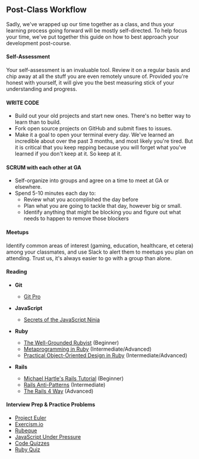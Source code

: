 ## Post-Class Workflow

Sadly, we've wrapped up our time together as a class, and thus your learning process going forward will be mostly self-directed. To help focus your time, we've put together this guide on how to best approach your development post-course.

#### Self-Assessment

Your self-assessment is an invaluable tool. Review it on a regular basis and chip away at all the stuff you are even remotely unsure of. Provided you're honest with yourself, it will give you the best measuring stick of your understanding and progress.

#### WRITE CODE

* Build out your old projects and start new ones. There's no better way to learn than to build.
* Fork open source projects on GitHub and submit fixes to issues.
* Make it a goal to open your terminal every day. We've learned an incredible about over the past 3 months, and most likely you're tired. But it is critical that you keep repping because you will forget what you've learned if you don't keep at it. So keep at it.

#### SCRUM with each other at GA

* Self-organize into groups and agree on a time to meet at GA or elsewhere.
* Spend 5-10 minutes each day to:
  * Review what you accomplished the day before
  * Plan what you are going to tackle that day, however big or small.
  * Identify anything that might be blocking you and figure out what needs to happen to remove those blockers

#### Meetups

Identify common areas of interest (gaming, education, healthcare, et cetera) among your classmates, and use Slack to alert them to meetups you plan on attending. Trust us, it's always easier to go with a group than alone.

#### Reading

* __Git__
  * [Git Pro](http://www.amazon.com/Pro-Git-Scott-Chacon/dp/1430218339/ref=sr_1_2?s=books&ie=UTF8&qid=1414681405&sr=1-2&keywords=git+pro)
* __JavaScript__
  * [Secrets of the JavaScript Ninja](http://www.amazon.com/Secrets-JavaScript-Ninja-John-Resig/dp/193398869X#)
* __Ruby__
  * [The Well-Grounded Rubyist](http://www.amazon.com/Well-Grounded-Rubyist-David-Black/dp/1617291692/ref=sr_1_12?ie=UTF8&qid=1426017186&sr=8-12&keywords=ruby) (Beginner)
  * [Metaprogramming in Ruby](https://s3.amazonaws.com/uploads.hipchat.com/39979/361571/5xOC1MAlzVFzVSK/Metaprogramming%20Ruby.pdf) (Intermediate/Advanced)
  * [Practical Object-Oriented Design in Ruby](http://www.amazon.com/Practical-Object-Oriented-Design-Ruby-Addison-Wesley/dp/0321721330/ref=sr_1_1?s=books&ie=UTF8&qid=1414681330&sr=1-1&keywords=practical+object-oriented+design+in+ruby) (Intermediate/Advanced)

* __Rails__
  * [Michael Hartle's Rails Tutorial](https://www.railstutorial.org/) (Beginner)
  * [Rails Anti-Patterns](http://www.amazon.com/Rails-AntiPatterns-Refactoring-Addison-Wesley-Professional/dp/0321604814) (Intermediate)
  * [The Rails 4 Way](http://www.amazon.com/Rails-Way-Addison-Wesley-Professional-Ruby/dp/0321944275/ref=sr_1_1?s=books&ie=UTF8&qid=1414681549&sr=1-1&keywords=The+Rails+4+way) (Advanced)

#### Interview Prep & Practice Problems

* [Project Euler](http://projecteuler.net/problems)
* [Exercism.io](http://exercism.io/)
* [Rubeque](http://www.rubeque.com/problems)
* [JavaScript Under Pressure](http://games.usvsth3m.com/javascript-under-pressure/)
* [Code Quizzes](http://www.codequizzes.com/)
* [Ruby Quiz](http://rubyquiz.com/)
